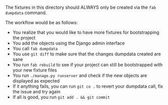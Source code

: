 The fixtures in this directory should ALWAYS only be created via the
``fab dumpdata`` command.

The workflow would be as follows:

* You realize that you would like to have more fixtures for bootstrapping the
  project
* You add the objects using the Django admin interface
* You call ``fab dumpdata``
* You use ``git diff`` to make sure that the changes dumpdata created are sane
* You run ``fab rebuild`` to see if your project can still be bootstrapped
  with your new fixture files
* You run ``./manage.py runserver`` and check if the new objects are displayed
  as expected
* If it anything fails, you can run ``git co .`` to revert your dumpdata call,
  fix the issue and try again
* If all is good, you run ``git add . && git commit``
